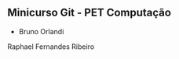 Minicurso Git - PET Computação
--------------------------------

* Bruno Orlandi













Raphael Fernandes Ribeiro

























